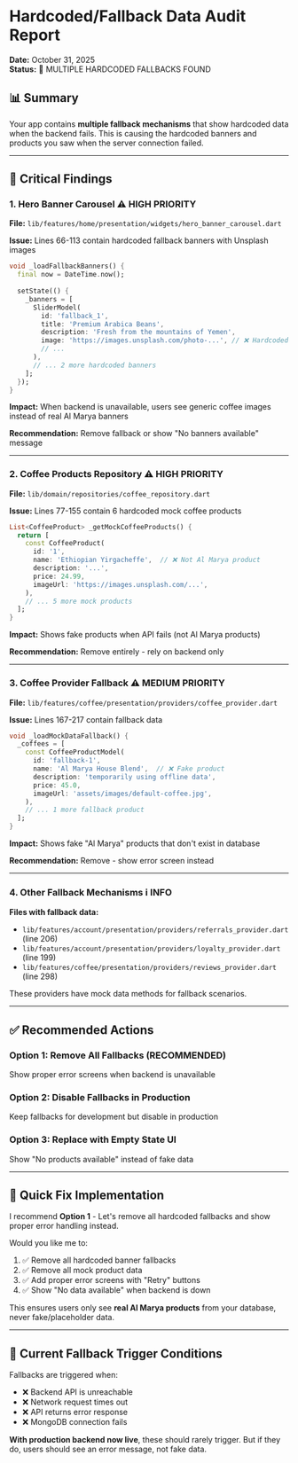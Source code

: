 # Hardcoded/Fallback Data Audit Report

**Date:** October 31, 2025  
**Status:** 🔴 MULTIPLE HARDCODED FALLBACKS FOUND

## 📊 Summary

Your app contains **multiple fallback mechanisms** that show hardcoded data when the backend fails. This is causing the hardcoded banners and products you saw when the server connection failed.

---

## 🎯 Critical Findings

### 1. **Hero Banner Carousel** ⚠️ HIGH PRIORITY
**File:** `lib/features/home/presentation/widgets/hero_banner_carousel.dart`

**Issue:** Lines 66-113 contain hardcoded fallback banners with Unsplash images

```dart
void _loadFallbackBanners() {
  final now = DateTime.now();
  
  setState(() {
    _banners = [
      SliderModel(
        id: 'fallback_1',
        title: 'Premium Arabica Beans',
        description: 'Fresh from the mountains of Yemen',
        image: 'https://images.unsplash.com/photo-...', // ❌ Hardcoded
        // ...
      ),
      // ... 2 more hardcoded banners
    ];
  });
}
```

**Impact:** When backend is unavailable, users see generic coffee images instead of real Al Marya banners

**Recommendation:** Remove fallback or show "No banners available" message

---

### 2. **Coffee Products Repository** ⚠️ HIGH PRIORITY
**File:** `lib/domain/repositories/coffee_repository.dart`

**Issue:** Lines 77-155 contain 6 hardcoded mock coffee products

```dart
List<CoffeeProduct> _getMockCoffeeProducts() {
  return [
    const CoffeeProduct(
      id: '1',
      name: 'Ethiopian Yirgacheffe',  // ❌ Not Al Marya product
      description: '...',
      price: 24.99,
      imageUrl: 'https://images.unsplash.com/...',
    ),
    // ... 5 more mock products
  ];
}
```

**Impact:** Shows fake products when API fails (not Al Marya products)

**Recommendation:** Remove entirely - rely on backend only

---

### 3. **Coffee Provider Fallback** ⚠️ MEDIUM PRIORITY
**File:** `lib/features/coffee/presentation/providers/coffee_provider.dart`

**Issue:** Lines 167-217 contain fallback data

```dart
void _loadMockDataFallback() {
  _coffees = [
    const CoffeeProductModel(
      id: 'fallback-1',
      name: 'Al Marya House Blend',  // ❌ Fake product
      description: 'temporarily using offline data',
      price: 45.0,
      imageUrl: 'assets/images/default-coffee.jpg',
    ),
    // ... 1 more fallback product
  ];
}
```

**Impact:** Shows fake "Al Marya" products that don't exist in database

**Recommendation:** Remove - show error screen instead

---

### 4. **Other Fallback Mechanisms** ℹ️ INFO

**Files with fallback data:**
- `lib/features/account/presentation/providers/referrals_provider.dart` (line 206)
- `lib/features/account/presentation/providers/loyalty_provider.dart` (line 199)
- `lib/features/coffee/presentation/providers/reviews_provider.dart` (line 298)

These providers have mock data methods for fallback scenarios.

---

## ✅ Recommended Actions

### Option 1: **Remove All Fallbacks** (RECOMMENDED)
Show proper error screens when backend is unavailable

### Option 2: **Disable Fallbacks in Production**
Keep fallbacks for development but disable in production

### Option 3: **Replace with Empty State UI**
Show "No products available" instead of fake data

---

## 🔧 Quick Fix Implementation

I recommend **Option 1** - Let's remove all hardcoded fallbacks and show proper error handling instead.

Would you like me to:
1. ✅ Remove all hardcoded banner fallbacks
2. ✅ Remove all mock product data
3. ✅ Add proper error screens with "Retry" buttons
4. ✅ Show "No data available" when backend is down

This ensures users only see **real Al Marya products** from your database, never fake/placeholder data.

---

## 📝 Current Fallback Trigger Conditions

Fallbacks are triggered when:
- ❌ Backend API is unreachable
- ❌ Network request times out
- ❌ API returns error response
- ❌ MongoDB connection fails

**With production backend now live**, these should rarely trigger. But if they do, users should see an error message, not fake data.
